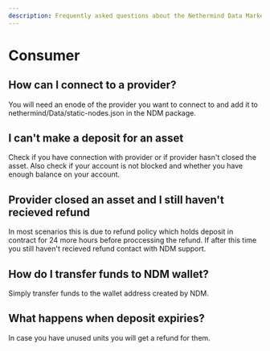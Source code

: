 ```yaml
---
description: Frequently asked questions about the Nethermind Data Marketplace - Consumer
---
```


# Consumer

## How can I connect to a provider?

You will need an enode of the provider you want to connect to and add it to nethermind/Data/static-nodes.json in the NDM package.

## I can't make a deposit for an asset

Check if you have connection with provider or if provider hasn't closed the asset. Also check if your account is not blocked and whether you have enough balance on your account.

## Provider closed an asset and I still haven't recieved refund

In most scenarios this is due to refund policy which holds deposit in contract for 24 more hours before proccessing the refund. If after this time you still haven't recieved refund contact with NDM support.

## How do I transfer funds to NDM wallet?

Simply transfer funds to the wallet address created by NDM.

## What happens when deposit expiries?

In case you have unused units you will get a refund for them.

